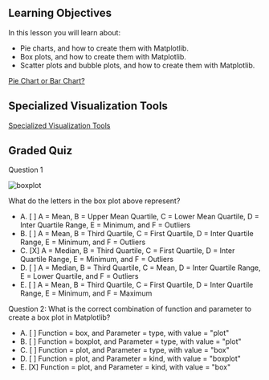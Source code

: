 ## Learning Objectives

In this lesson you will learn about:

* Pie charts, and how to create them with Matplotlib.
* Box plots, and how to create them with Matplotlib.  
* Scatter plots and bubble plots, and how to create them with Matplotlib.

[Pie Chart or Bar Chart?](https://www.alchemer.com/resources/blog/pie-chart-or-bar-graph/)

## Specialized Visualization Tools

[Specialized Visualization Tools](https://github.com/1965Eric/IBM-DV0101EN-Visualizing-Data-with-Python/blob/main/DV0101EN-Exercise-Pie-Charts-Box-Plots-Scatter-Plots-and-Bubble-Plots-py.ipynb)

## Graded Quiz

Question 1

![boxplot](https://user-images.githubusercontent.com/17474099/123063534-cc2b8680-d40d-11eb-8fc4-4c2c2e298b20.png)

What do the letters in the box plot above represent?

- A. [ ] A = Mean, B = Upper Mean Quartile, C = Lower Mean Quartile, D = Inter Quartile Range, E = Minimum, and F = Outliers
- B. [ ] A = Mean, B = Third Quartile, C = First Quartile, D = Inter Quartile Range, E = Minimum, and F = Outliers
- C. [X] A = Median, B = Third Quartile, C = First Quartile, D = Inter Quartile Range, E = Minimum, and F = Outliers
- D. [ ] A = Median, B = Third Quartile, C = Mean, D = Inter Quartile Range, E = Lower Quartile, and F = Outliers
- E. [ ] A = Mean, B = Third Quartile, C = First Quartile, D = Inter Quartile Range, E = Minimum, and F = Maximum

Question 2: What is the correct combination of function and parameter to create a box plot in Matplotlib?

- A. [ ] Function = box, and Parameter = type, with value = "plot"
- B. [ ] Function = boxplot, and Parameter = type, with value = "plot"
- C. [ ] Function = plot, and Parameter = type, with value = "box"
- D. [ ] Function = plot, and Parameter = kind, with value = "boxplot"
- E. [X] Function = plot, and Parameter = kind, with value = "box"

